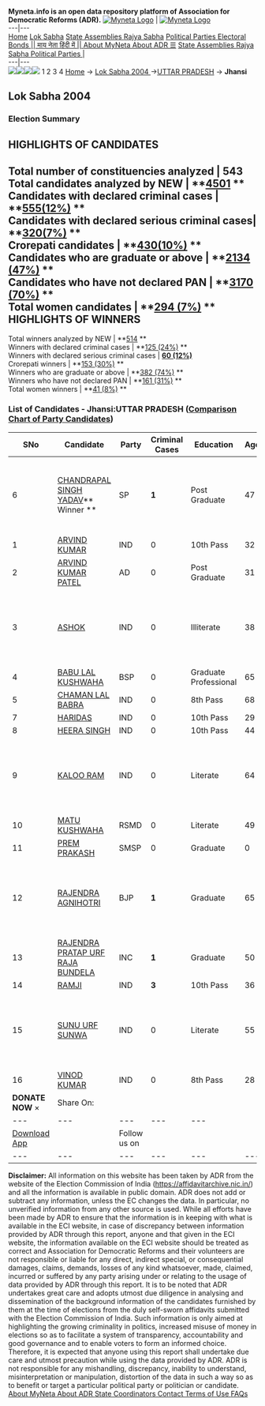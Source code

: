 **Myneta.info is an open data repository platform of Association for Democratic Reforms (ADR).**
[![Myneta Logo](https://www.myneta.info/lib/img/myneta-logo.png)](https://www.myneta.info/) | [![Myneta Logo](https://www.myneta.info/lib/img/adr-logo.png)](https://adrindia.org)  
---|---  
[Home](https://www.myneta.info/) [Lok Sabha](https://www.myneta.info/#ls "Lok Sabha") [ State Assemblies ](https://www.myneta.info/#sa "State Assemblies") [Rajya Sabha](https://www.myneta.info/#rs "Rajya Sabha") [Political Parties ](https://www.myneta.info/party "Political Parties") [ Electoral Bonds ](https://www.myneta.info/electoral_bonds "Electoral Bonds") [ || माय नेता हिंदी में || ](https://translate.google.co.in/translate?prev=hp&hl=en&js=y&u=www.myneta.info&sl=en&tl=hi&history_state0=) [ About MyNeta ](https://adrindia.org/content/about-myneta) [ About ADR ](https://adrindia.org/about-adr/who-we-are) [☰](javascript:void\(0\))
[ State Assemblies ](https://www.myneta.info/#sa "State Assemblies") [ Rajya Sabha ](https://www.myneta.info/#rs "Rajya Sabha") [ Political Parties ](https://www.myneta.info/party "Political Parties")
|   
---|---  
![](https://www.myneta.info/lib/img/banner/banner-1.png)![](https://www.myneta.info/lib/img/banner/banner-2.png)![](https://www.myneta.info/lib/img/banner/banner-3.png)![](https://www.myneta.info/lib/img/banner/banner-4.png)
1  2  3  4 
[Home](https://www.myneta.info/) → [Lok Sabha 2004 ](https://www.myneta.info/loksabha2004/)→[UTTAR PRADESH](https://www.myneta.info/loksabha2004/index.php?action=show_constituencies&state_id=24) → **Jhansi**
### 
## Lok Sabha 2004 
###  Election Summary 
HIGHLIGHTS OF CANDIDATES  
---  
Total number of constituencies analyzed |  543   
Total candidates analyzed by NEW | **[4501](https://www.myneta.info/loksabha2004/index.php?action=summary&subAction=candidates_analyzed&sort=candidate#summary) **  
Candidates with declared criminal cases | **[555(12%)](https://www.myneta.info/loksabha2004/index.php?action=summary&subAction=crime&sort=candidate#summary) **  
Candidates with declared serious criminal cases| **[320(7%)](https://www.myneta.info/loksabha2004/index.php?action=summary&subAction=serious_crime&sort=candidate#summary) **  
Crorepati candidates | **[430(10%)](https://www.myneta.info/loksabha2004/index.php?action=summary&subAction=crorepati&sort=candidate#summary) **  
Candidates who are graduate or above | **[2134 (47%)](https://www.myneta.info/loksabha2004/index.php?action=summary&subAction=education&sort=candidate#summary) **  
Candidates who have not declared PAN | **[3170 (70%)](https://www.myneta.info/loksabha2004/index.php?action=summary&subAction=without_pan&sort=candidate#summary) **  
Total women candidates | **[294 (7%)](https://www.myneta.info/loksabha2004/index.php?action=summary&subAction=women_candidate&sort=candidate#summary) **  
HIGHLIGHTS OF WINNERS  
---  
Total winners analyzed by NEW | **[514](https://www.myneta.info/loksabha2004/index.php?action=summary&subAction=winner_analyzed&sort=candidate#summary) **  
Winners with declared criminal cases | **[125 (24%)](https://www.myneta.info/loksabha2004/index.php?action=summary&subAction=winner_crime&sort=candidate#summary) **  
Winners with declared serious criminal cases | **[60 (12%)](https://www.myneta.info/loksabha2004/index.php?action=summary&subAction=winner_serious_crime&sort=candidate#summary)**  
Crorepati winners | **[153 (30%)](https://www.myneta.info/loksabha2004/index.php?action=summary&subAction=winner_crorepati&sort=candidate#summary) **  
Winners who are graduate or above | **[382 (74%)](https://www.myneta.info/loksabha2004/index.php?action=summary&subAction=winner_education&sort=candidate#summary) **  
Winners who have not declared PAN | **[161 (31%)](https://www.myneta.info/loksabha2004/index.php?action=summary&subAction=winner_without_pan&sort=candidate#summary) **  
Total women winners | **[41 (8%)](https://www.myneta.info/loksabha2004/index.php?action=summary&subAction=winner_women&sort=candidate#summary) **  
### List of Candidates - Jhansi:UTTAR PRADESH ([Comparison Chart of Party Candidates](https://www.myneta.info/loksabha2004/comparisonchart.php?constituency_id=473))
SNo | Candidate| Party| Criminal Cases| Education| Age| Total Assets| Liabilities  
---|---|---|---|---|---|---|---  
6  | [CHANDRAPAL SINGH YADAV](https://www.myneta.info/loksabha2004/candidate.php?candidate_id=4459)** Winner ** | SP | **1** | Post Graduate| 47 | ![](https://myneta.info/image_v2.php?myneta_folder=loksabha2004&candidate_id=4459&col=ta) | ![](https://myneta.info/image_v2.php?myneta_folder=loksabha2004&candidate_id=4459&col=lia)  
1  | [ARVIND KUMAR](https://www.myneta.info/loksabha2004/candidate.php?candidate_id=4474) | IND | 0 | 10th Pass| 32 | Rs 4,95,000 ~ 4 Lacs+ | Rs 0 ~   
2  | [ARVIND KUMAR PATEL](https://www.myneta.info/loksabha2004/candidate.php?candidate_id=4465) | AD | 0 | Post Graduate| 31 | Rs 8,18,800 ~ 8 Lacs+ | Rs 1,12,300 ~ 1 Lacs+  
3  | [ASHOK](https://www.myneta.info/loksabha2004/candidate.php?candidate_id=4473) | IND | 0 | Illiterate| 38 | ![](https://myneta.info/image_v2.php?myneta_folder=loksabha2004&candidate_id=4473&col=ta) | ![](https://myneta.info/image_v2.php?myneta_folder=loksabha2004&candidate_id=4473&col=lia)  
4  | [BABU LAL KUSHWAHA](https://www.myneta.info/loksabha2004/candidate.php?candidate_id=4460) | BSP | 0 | Graduate Professional| 65 | Rs 32,48,050 ~ 32 Lacs+ | Rs 0 ~   
5  | [CHAMAN LAL BABRA](https://www.myneta.info/loksabha2004/candidate.php?candidate_id=4468) | IND | 0 | 8th Pass| 68 | Nil | Rs 0 ~   
7  | [HARIDAS](https://www.myneta.info/loksabha2004/candidate.php?candidate_id=4464) | IND | 0 | 10th Pass| 29 | Rs 1,45,000 ~ 1 Lacs+ | Rs 0 ~   
8  | [HEERA SINGH](https://www.myneta.info/loksabha2004/candidate.php?candidate_id=4463) | IND | 0 | 10th Pass| 44 | Rs 6,20,800 ~ 6 Lacs+ | Rs 0 ~   
9  | [KALOO RAM](https://www.myneta.info/loksabha2004/candidate.php?candidate_id=4472) | IND | 0 | Literate| 64 | ![](https://myneta.info/image_v2.php?myneta_folder=loksabha2004&candidate_id=4472&col=ta) | ![](https://myneta.info/image_v2.php?myneta_folder=loksabha2004&candidate_id=4472&col=lia)  
10  | [MATU KUSHWAHA](https://www.myneta.info/loksabha2004/candidate.php?candidate_id=4471) | RSMD | 0 | Literate| 49 | Rs 7,20,500 ~ 7 Lacs+ | Rs 0 ~   
11  | [PREM PRAKASH](https://www.myneta.info/loksabha2004/candidate.php?candidate_id=4470) | SMSP | 0 | Graduate| 0 | Rs 4,50,000 ~ 4 Lacs+ | Rs 0 ~   
12  | [RAJENDRA AGNIHOTRI](https://www.myneta.info/loksabha2004/candidate.php?candidate_id=4461) | BJP | **1** | Graduate| 65 | ![](https://myneta.info/image_v2.php?myneta_folder=loksabha2004&candidate_id=4461&col=ta) | ![](https://myneta.info/image_v2.php?myneta_folder=loksabha2004&candidate_id=4461&col=lia)  
13  | [RAJENDRA PRATAP URF RAJA BUNDELA](https://www.myneta.info/loksabha2004/candidate.php?candidate_id=4462) | INC | **1** | Graduate| 50 | Rs 5,03,601 ~ 5 Lacs+ | Rs 0 ~   
14  | [RAMJI](https://www.myneta.info/loksabha2004/candidate.php?candidate_id=4469) | IND | **3** | 10th Pass| 36 | Rs 1,88,100 ~ 1 Lacs+ | Rs 0 ~   
15  | [SUNU URF SUNWA](https://www.myneta.info/loksabha2004/candidate.php?candidate_id=4466) | IND | 0 | Literate| 55 | ![](https://myneta.info/image_v2.php?myneta_folder=loksabha2004&candidate_id=4466&col=ta) | ![](https://myneta.info/image_v2.php?myneta_folder=loksabha2004&candidate_id=4466&col=lia)  
16  | [VINOD KUMAR](https://www.myneta.info/loksabha2004/candidate.php?candidate_id=4467) | IND | 0 | 8th Pass| 28 | Rs 3,93,000 ~ 3 Lacs+ | Rs 0 ~   
|  **DONATE NOW** × |  Share On:  | [](https://api.whatsapp.com/send?text=https%3A%2F%2Fmyneta.info%2Fpunjab2022%2Findex.php%3Faction%3Dshow_constituencies%26state_id%3D19) | [](https://www.facebook.com/sharer/sharer.php?u=https%3A%2F%2Fmyneta.info%2Fpunjab2022%2Findex.php%3Faction%3Dshow_constituencies%26state_id%3D19) | [](https://twitter.com/share?url=https%3A%2F%2Fmyneta.info%2Fpunjab2022%2Findex.php%3Faction%3Dshow_constituencies%26state_id%3D19)  
---|---|---|---|---  
| [ Download App ](https://play.google.com/store/apps/details?id=com.webrosoft.myneta1&pcampaignid=pcampaignidMKT-Other-global-all-co-prtnr-py-PartBadge-Mar2515-1) | [](https://play.google.com/store/apps/details?id=com.webrosoft.myneta1&pcampaignid=pcampaignidMKT-Other-global-all-co-prtnr-py-PartBadge-Mar2515-1) |  Follow us on  | [](https://www.facebook.com/adrindia.org/) | [](https://twitter.com/adrspeaks) | [](https://groups.google.com/g/national-election-watch?hl=en&pli=1) | [](https://www.instagram.com/adrspeaks/) | [](https://www.youtube.com/user/adrspeaks) | [](https://sharechat.com/profile/adrspeaks)  
---|---|---|---|---|---|---|---|---  
**Disclaimer:** All information on this website has been taken by ADR from the website of the Election Commission of India (https://affidavitarchive.nic.in/) and all the information is available in public domain. ADR does not add or subtract any information, unless the EC changes the data. In particular, no unverified information from any other source is used. While all efforts have been made by ADR to ensure that the information is in keeping with what is available in the ECI website, in case of discrepancy between information provided by ADR through this report, anyone and that given in the ECI website, the information available on the ECI website should be treated as correct and Association for Democratic Reforms and their volunteers are not responsible or liable for any direct, indirect special, or consequential damages, claims, demands, losses of any kind whatsoever, made, claimed, incurred or suffered by any party arising under or relating to the usage of data provided by ADR through this report. It is to be noted that ADR undertakes great care and adopts utmost due diligence in analysing and dissemination of the background information of the candidates furnished by them at the time of elections from the duly self-sworn affidavits submitted with the Election Commission of India. Such information is only aimed at highlighting the growing criminality in politics, increased misuse of money in elections so as to facilitate a system of transparency, accountability and good governance and to enable voters to form an informed choice. Therefore, it is expected that anyone using this report shall undertake due care and utmost precaution while using the data provided by ADR. ADR is not responsible for any mishandling, discrepancy, inability to understand, misinterpretation or manipulation, distortion of the data in such a way so as to benefit or target a particular political party or politician or candidate. 
[ About MyNeta ](https://adrindia.org/content/about-myneta) [ About ADR ](https://adrindia.org/about-adr/who-we-are) [ State Coordinators ](https://adrindia.org/about-adr/state-coordinators) [ Contact ](https://adrindia.org/contact-us) [ Terms of Use ](https://adrindia.org/content/adr-terms-use) [ FAQs ](https://adrindia.org/content/faqs)
